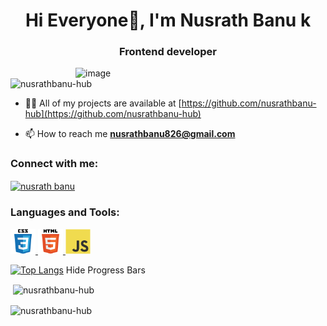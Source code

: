 

<!--
**nusrathbanu-hub/nusrathbanu-hub** is a ✨ _special_ ✨ repository because its `README.md` (this file) appears on your GitHub profile.

Here are some ideas to get you started:

- 🔭 I’m currently working on ...
- 🌱 I’m currently learning ...
- 👯 I’m looking to collaborate on ...
- 🤔 I’m looking for help with ...
- 💬 Ask me about ...
- 📫 How to reach me: ...
- 😄 Pronouns: ...
- ⚡ Fun fact: 
-->
<h1 align="center">Hi Everyone👋, I'm Nusrath Banu k</h1>
<h3 align="center">Frontend developer</h3>
<img align="right" alt="image" width="400px" src="https://img.freepik.com/premium-photo/html-system-website-concept_23-2150376770.jpg?size=626&ext=jpg&ga=GA1.1.520765583.1720968783&semt=sph">

<p align="left"> <img src="https://komarev.com/ghpvc/?username=nusrathbanu-hub&label=Profile%20views&color=0e75b6&style=flat" alt="nusrathbanu-hub" /> </p>

- 👨‍💻 All of my projects are available at [https://github.com/nusrathbanu-hub](https://github.com/nusrathbanu-hub)

- 📫 How to reach me **nusrathbanu826@gmail.com**

<h3 align="left">Connect with me:</h3>
<p align="left">
<a href="https://linkedin.com/in/nusrath banu" target="blank"><img align="center" src="https://raw.githubusercontent.com/rahuldkjain/github-profile-readme-generator/master/src/images/icons/Social/linked-in-alt.svg" alt="nusrath banu" height="30" width="40" /></a>
</p>

<h3 align="left">Languages and Tools:</h3>
<p align="left"> <a href="https://www.w3schools.com/css/" target="_blank" rel="noreferrer"> <img src="https://raw.githubusercontent.com/devicons/devicon/master/icons/css3/css3-original-wordmark.svg" alt="css3" width="40" height="40"/> </a> <a href="https://www.w3.org/html/" target="_blank" rel="noreferrer"> <img src="https://raw.githubusercontent.com/devicons/devicon/master/icons/html5/html5-original-wordmark.svg" alt="html5" width="40" height="40"/> </a> <a href="https://developer.mozilla.org/en-US/docs/Web/JavaScript" target="_blank" rel="noreferrer"> <img src="https://raw.githubusercontent.com/devicons/devicon/master/icons/javascript/javascript-original.svg" alt="javascript" width="40" height="40"/> </a> </p>

<!--<p><img align="left" src="https://github-readme-stats.vercel.app/api/top-langs?username=nusrathbanu-hub&show_icons=true&locale=en&layout=compact" alt="nusrathbanu-hub" /></p>-->
[![Top Langs](https://github-readme-stats.vercel.app/api/top-langs/?username=nusrathbanu-hub=pie)](https://github.com/nusrathbanu-hub)
Hide Progress Bars


<p>&nbsp;<img align="center" src="https://github-readme-stats.vercel.app/api?username=nusrathbanu-hub&show_icons=true&locale=en" alt="nusrathbanu-hub" /></p>

<p><img align="center" src="https://github-readme-streak-stats.herokuapp.com/?user=nusrathbanu-hub&" alt="nusrathbanu-hub" /></p>

